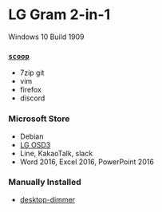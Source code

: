 LG Gram 2-in-1
========
Windows 10 Build 1909

### [`scoop`](https://scoop.sh)
- 7zip git
- vim
- firefox
- discord

### Microsoft Store
- Debian
- [LG OSD3](https://www.microsoft.com/store/productId/9MT4DPF2JW9Z)
- Line, KakaoTalk, slack
- Word 2016, Excel 2016, PowerPoint 2016

### Manually Installed
- [desktop-dimmer](https://github.com/sidneys/desktop-dimmer)
